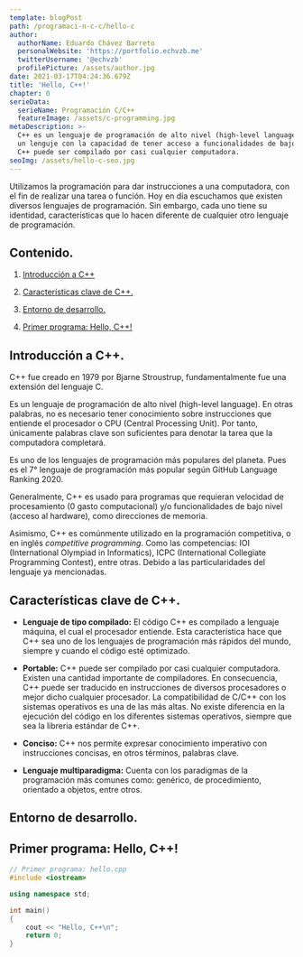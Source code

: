 ```yaml
---
template: blogPost
path: /programaci-n-c-c/hello-c
author:
  authorName: Eduardo Chávez Barreto
  personalWebsite: 'https://portfolio.echvzb.me'
  twitterUsername: '@echvzb'
  profilePicture: /assets/author.jpg
date: 2021-03-17T04:24:36.679Z
title: 'Hello, C++!'
chapter: 0
serieData:
  serieName: Programación C/C++
  featureImage: /assets/c-programming.jpg
metaDescription: >-
  C++ es un lenguaje de programación de alto nivel (high-level language). C++ es
  un lenguje con la capacidad de tener acceso a funcionalidades de bajo nivel.
  C++ puede ser compilado por casi cualquier computadora. 
seoImg: /assets/hello-c-seo.jpg
---
```

Utilizamos la programación para dar instrucciones a una computadora, con el fin de realizar una tarea o función. Hoy en día escuchamos que existen diversos lenguajes de programación. Sin embargo, cada uno tiene su identidad, características que lo hacen diferente de cualquier otro lenguaje de programación.

## Contenido.

1. [Introducción a C++](#intro)

2. [Características clave de C++.](#key-feat)

3. [Entorno de desarrollo.](#dev-env)

4. [Primer programa: Hello, C++!](#hello-c)

<div id="intro"></div>

## Introducción a C++.

C++ fue creado en 1979 por Bjarne Stroustrup, fundamentalmente fue una extensión del lenguaje C.

Es un lenguaje de programación de alto nivel (high-level language). En otras palabras, no es necesario tener conocimiento sobre instrucciones que entiende el procesador o CPU (Central Processing Unit). Por tanto, únicamente palabras clave son suficientes para denotar la tarea que la computadora completará.

Es uno de los lenguajes de programación más populares del planeta. Pues es el 7° lenguaje de programación más popular según GitHub Language Ranking 2020.

Generalmente, C++ es usado para programas que requieran velocidad de procesamiento (0 gasto computacional) y/o funcionalidades de bajo nivel (acceso al hardware), como direcciones de memoria.

Asimismo, C++ es comúnmente utilizado en la programación competitiva, o en inglés _competitive programming_. Como las competencias: IOI (International Olympiad in Informatics), ICPC (International Collegiate Programming Contest), entre otras. Debido a las particularidades del lenguaje ya mencionadas.


<div id="key-feat"></div>

## Características clave de C++.

- **Lenguaje de tipo compilado:** El código C++ es compilado a lenguaje máquina, el cual el procesador entiende. Esta característica hace que C++ sea uno de los lenguajes de programación más rápidos del mundo, siempre y cuando el código esté optimizado.

- **Portable:** C++ puede ser compilado por casi cualquier computadora. Existen una cantidad importante de compiladores. En consecuencia, C++ puede ser traducido en instrucciones de diversos procesadores o mejor dicho cualquier procesador. La compatibilidad de C/C++ con los sistemas operativos es una de las más altas. No existe diferencia en la ejecución del código en los diferentes sistemas operativos, siempre que sea la libreria estándar de C++.

- **Conciso:** C++ nos permite expresar conocimiento imperativo con instrucciones concisas, en otros términos, palabras clave.

- **Lenguaje multiparadigma:** Cuenta con los paradigmas de la programación más comunes como: genérico, de procedimiento, orientado a objetos, entre otros. 

<div id="dev-env"></div>

## Entorno de desarrollo.

<div id="hello-c"></div>

## Primer programa: Hello, C++!

```cpp
// Primer programa: hello.cpp
#include <iostream>

using namespace std;

int main()
{
    cout << "Hello, C++\n";
    return 0;
}
```

